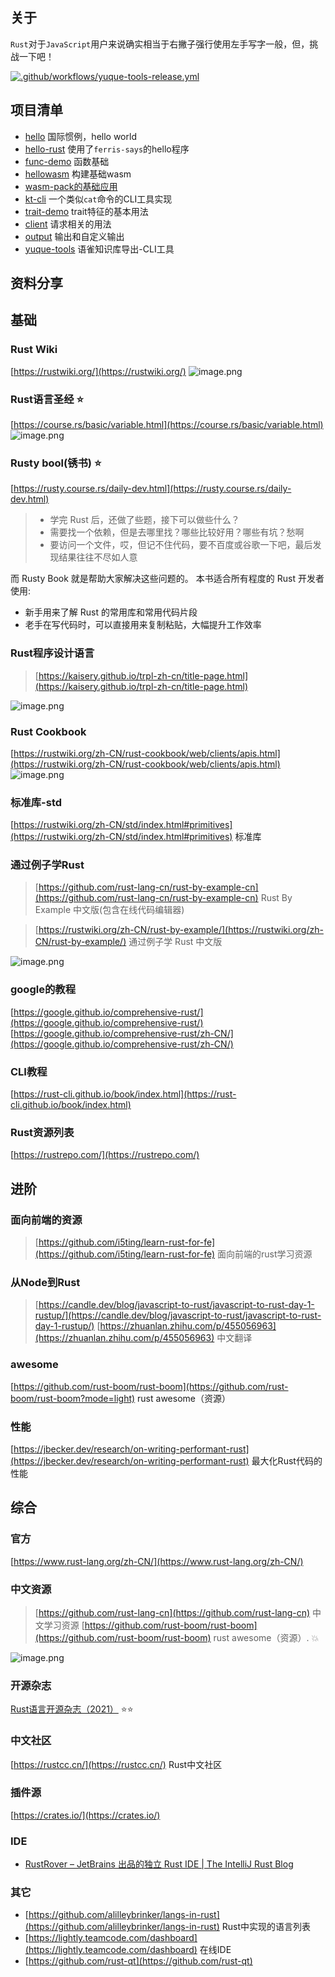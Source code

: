 ## 关于

`Rust`对于`JavaScript`用户来说确实相当于右撇子强行使用左手写字一般，但，挑战一下吧！

[![.github/workflows/yuque-tools-release.yml](https://github.com/vannvan/rust-explore/actions/workflows/yuque-tools-release.yml/badge.svg)](https://github.com/vannvan/rust-explore/actions/workflows/yuque-tools-release.yml)

## 项目清单

- [hello](simple-application/hello) 国际惯例，hello world
- [hello-rust](simple-application/hello-rust) 使用了`ferris-says`的hello程序
- [func-demo](simple-application/func-demo) 函数基础
- [hellowasm](hellowasm) 构建基础wasm
- [wasm-pack的基础应用](hello-webassembly)
- [kt-cli](kt-cli) 一个类似`cat`命令的CLI工具实现
- [trait-demo](simple-application/trait-demo) trait特征的基本用法
- [client](simple-application/client) 请求相关的用法
- [output](simple-application/output) 输出和自定义输出
- [yuque-tools](yuque-tools) 语雀知识库导出-CLI工具

## 资料分享

## 基础

### Rust Wiki

[https://rustwiki.org/](https://rustwiki.org/)
![image.png](https://cdn.nlark.com/yuque/0/2023/png/1553840/1691820126088-2ce665a8-f347-4316-a39d-01836a6d8567.png#averageHue=%23f9f9f8&clientId=uc2ff3882-4e86-4&from=paste&height=485&id=ud672d720&originHeight=969&originWidth=1906&originalType=binary&ratio=2&rotation=0&showTitle=false&size=180157&status=done&style=none&taskId=u30434ce8-1d06-4157-8ae5-ca40346207a&title=&width=953)

### Rust语言圣经 ⭐️

[https://course.rs/basic/variable.html](https://course.rs/basic/variable.html)
![image.png](https://cdn.nlark.com/yuque/0/2023/png/1553840/1692515330180-0497b014-e66e-43cd-9772-ba20d0bcf79d.png#averageHue=%23f4f3f1&clientId=u6763b09c-8cbe-4&from=paste&height=484&id=u5c803b2a&originHeight=967&originWidth=1914&originalType=binary&ratio=2&rotation=0&showTitle=false&size=619627&status=done&style=none&taskId=u601f963e-b52c-4151-a75b-ee396486cb6&title=&width=957)

### Rusty bool(锈书) ⭐️

[https://rusty.course.rs/daily-dev.html](https://rusty.course.rs/daily-dev.html)
>
> - 学完 Rust 后，还做了些题，接下可以做些什么？
> - 需要找一个依赖，但是去哪里找？哪些比较好用？哪些有坑？愁啊
> - 要访问一个文件，哎，但记不住代码，要不百度或谷歌一下吧，最后发现结果往往不尽如人意

而 Rusty Book 就是帮助大家解决这些问题的。
本书适合所有程度的 Rust 开发者使用:

- 新手用来了解 Rust 的常用库和常用代码片段
- 老手在写代码时，可以直接用来复制粘贴，大幅提升工作效率

### Rust程序设计语言
>
> [https://kaisery.github.io/trpl-zh-cn/title-page.html](https://kaisery.github.io/trpl-zh-cn/title-page.html)

![image.png](https://cdn.nlark.com/yuque/0/2023/png/1553840/1691660115572-77aac3db-0f1d-49ae-9bb4-b9e8ac396175.png#averageHue=%23c6c4be&clientId=uc3566c60-925a-4&from=paste&height=483&id=uce8d9003&originHeight=966&originWidth=1920&originalType=binary&ratio=2&rotation=0&showTitle=false&size=254778&status=done&style=none&taskId=ua6afa035-ff9e-4551-8372-4545b5d623f&title=&width=960)

### Rust Cookbook

[https://rustwiki.org/zh-CN/rust-cookbook/web/clients/apis.html](https://rustwiki.org/zh-CN/rust-cookbook/web/clients/apis.html)
![image.png](https://cdn.nlark.com/yuque/0/2023/png/1553840/1692668860930-716c4c9b-06a9-4e09-aa50-65b658836e58.png#averageHue=%23f7f6f6&clientId=u143c8828-f05f-4&from=paste&height=880&id=u403d6a02&originHeight=1760&originWidth=3360&originalType=binary&ratio=2&rotation=0&showTitle=false&size=451557&status=done&style=none&taskId=u5fb06365-03b6-4fd6-98d0-c04f5c50f07&title=&width=1680)

### 标准库-std

[https://rustwiki.org/zh-CN/std/index.html#primitives](https://rustwiki.org/zh-CN/std/index.html#primitives)  标准库

### 通过例子学Rust
>
> [https://github.com/rust-lang-cn/rust-by-example-cn](https://github.com/rust-lang-cn/rust-by-example-cn) Rust By Example 中文版(包含在线代码编辑器)

> [https://rustwiki.org/zh-CN/rust-by-example/](https://rustwiki.org/zh-CN/rust-by-example/) 通过例子学 Rust 中文版

![image.png](https://cdn.nlark.com/yuque/0/2023/png/1553840/1691660196000-01e8bf3e-4ce6-4493-bd82-f092dbd733f0.png#averageHue=%23f4f4f4&clientId=uc3566c60-925a-4&from=paste&height=876&id=u28f29bc5&originHeight=1752&originWidth=3360&originalType=binary&ratio=2&rotation=0&showTitle=false&size=692481&status=done&style=none&taskId=ua1a5be69-5f88-4c09-9328-ae832aec3da&title=&width=1680)

### google的教程

[https://google.github.io/comprehensive-rust/](https://google.github.io/comprehensive-rust/)
[https://google.github.io/comprehensive-rust/zh-CN/](https://google.github.io/comprehensive-rust/zh-CN/)

### CLI教程

[https://rust-cli.github.io/book/index.html](https://rust-cli.github.io/book/index.html)

### Rust资源列表

[https://rustrepo.com/](https://rustrepo.com/)

## 进阶

### 面向前端的资源
>
> [https://github.com/i5ting/learn-rust-for-fe](https://github.com/i5ting/learn-rust-for-fe) 面向前端的rust学习资源

### 从Node到Rust
>
> [https://candle.dev/blog/javascript-to-rust/javascript-to-rust-day-1-rustup/](https://candle.dev/blog/javascript-to-rust/javascript-to-rust-day-1-rustup/)
> [https://zhuanlan.zhihu.com/p/455056963](https://zhuanlan.zhihu.com/p/455056963) 中文翻译

### awesome

[https://github.com/rust-boom/rust-boom](https://github.com/rust-boom/rust-boom?mode=light) rust awesome（资源）

### 性能

[https://jbecker.dev/research/on-writing-performant-rust](https://jbecker.dev/research/on-writing-performant-rust)   最大化Rust代码的性能

## 综合

### 官方

[https://www.rust-lang.org/zh-CN/](https://www.rust-lang.org/zh-CN/)

### 中文资源
>
> [https://github.com/rust-lang-cn](https://github.com/rust-lang-cn) 中文学习资源
> [https://github.com/rust-boom/rust-boom](https://github.com/rust-boom/rust-boom)  rust awesome（资源）. 💥

![image.png](https://cdn.nlark.com/yuque/0/2023/png/1553840/1691660122983-fcdb6148-c808-4825-afdd-7d5545a0b516.png#averageHue=%23fefefe&clientId=uc3566c60-925a-4&from=paste&height=876&id=YXK71&originHeight=1752&originWidth=3360&originalType=binary&ratio=2&rotation=0&showTitle=false&size=496217&status=done&style=none&taskId=uf01e2f99-2b74-4017-b318-c40f56c7dd8&title=&width=1680)

### 开源杂志

[Rust语言开源杂志（2021）](https://rustmagazine.github.io/rust_magazine_2021/index.html) ⭐️⭐️

### 中文社区

[https://rustcc.cn/](https://rustcc.cn/) Rust中文社区

### 插件源

[https://crates.io/](https://crates.io/)

### IDE

- [RustRover – JetBrains 出品的独立 Rust IDE | The IntelliJ Rust Blog](https://blog.jetbrains.com/zh-hans/rust/2023/09/13/introducing-rustrover-a-standalone-rust-ide-by-jetbrains/)

### 其它

- [https://github.com/alilleybrinker/langs-in-rust](https://github.com/alilleybrinker/langs-in-rust)   Rust中实现的语言列表
- [https://lightly.teamcode.com/dashboard](https://lightly.teamcode.com/dashboard)  在线IDE
- [https://github.com/rust-qt](https://github.com/rust-qt)
